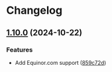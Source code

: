 # Changelog

## [1.10.0](https://github.com/equinor/radix-ingress-default-backend/compare/v1.9.1...v1.10.0) (2024-10-22)


### Features

* Add Equinor.com support ([859c72d](https://github.com/equinor/radix-ingress-default-backend/commit/859c72d40e0e2214a54195d02dc5172ab26d9b83))
